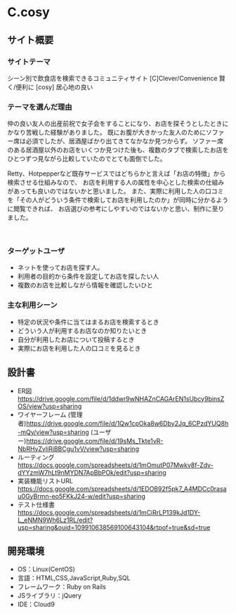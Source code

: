 # C.cosy

## サイト概要


### サイトテーマ
シーン別で飲食店を検索できるコミュニティサイト
[C]Clever/Convenience 賢く/便利に
[cosy] 居心地の良い
​
### テーマを選んだ理由
仲の良い友人の出産前祝で女子会をすることになり、お店を探そうとしたときにかなり苦戦した経験がありました。
既にお腹が大きかった友人のためにソファー席は必須でしたが、居酒屋ばかり出てきてなかなか見つからず。
ソファー席のある居酒屋以外のお店をいくつか見つけた後も、複数のタブで検索したお店をひとつずつ見ながら比較していたのでとても面倒でした。

Retty、Hotpepperなど既存サービスではどちらかと言えば「お店の特徴」から検索させる仕組みなので、
お店を利用する人の属性を中心とした検索の仕組みがあっても良いのではないかと思いました。
また、実際に利用した人の口コミを「その人がどういう条件で検索してお店を利用したのか」が同時に分かるように閲覧できれば、
お店選びの参考にしやすいのではないかと思い、制作に至りました。

​
### ターゲットユーザ
- ネットを使ってお店を探す人。
- 利用者の目的から条件を設定してお店を探したい人
- 複数のお店を比較しながら情報を確認したいひと
​
### 主な利用シーン
- 特定の状況や条件に当てはまるお店を検索するとき
- どういう人が利用するお店なのか知りたいとき
- 自分が利用したお店について投稿するとき
- 実際にお店を利用した人の口コミを見るとき
​
## 設計書
- ER図
https://drive.google.com/file/d/1ddwr9wNHAZnCAGArEN1sUbcy9binsZOS/view?usp=sharing
- ワイヤーフレーム
(管理者)https://drive.google.com/file/d/1Qw1cpOka8w6Dby2Jq_6CPzdYUQ8h-mQy/view?usp=sharing
(ユーザー)https://drive.google.com/file/d/19sMs_Tkte1vR-NbRHyZvliRjBBCgu1vV/view?usp=sharing
- ルーティング
https://docs.google.com/spreadsheets/d/1mOmutP07Mwkv8f-Zdv-dYYzmW7hLt9nMYDN7ApBbPOk/edit?usp=sharing
- 実装機能リストURL
https://docs.google.com/spreadsheets/d/1EDOB92f5pk7_A4MDCc0rasau0GyBrmn-eo5FKkJ24-w/edit?usp=sharing
- テスト仕様書
https://docs.google.com/spreadsheets/d/1mCiRrLP139kJd1DY-L_eNMN9Wh6Lz1RL/edit?usp=sharing&ouid=109910638569100643104&rtpof=true&sd=true
​
## 開発環境
- OS：Linux(CentOS)
- 言語：HTML,CSS,JavaScript,Ruby,SQL
- フレームワーク：Ruby on Rails
- JSライブラリ：jQuery
- IDE：Cloud9

